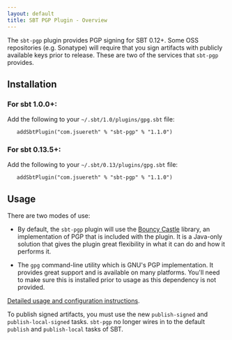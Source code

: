 ```yaml
---
layout: default
title: SBT PGP Plugin - Overview
---
```


The `sbt-pgp` plugin provides PGP signing for SBT 0.12+.  Some OSS repositories (e.g. Sonatype) will require that you sign artifacts with publicly available keys prior to release.  These are two of the services that `sbt-pgp` provides.

## Installation ##

### For sbt 1.0.0+:

Add the following to your `~/.sbt/1.0/plugins/gpg.sbt` file:
   
```
   addSbtPlugin("com.jsuereth" % "sbt-pgp" % "1.1.0")
```

### For sbt 0.13.5+:


Add the following to your `~/.sbt/0.13/plugins/gpg.sbt` file:
   
```
   addSbtPlugin("com.jsuereth" % "sbt-pgp" % "1.1.0")
```

## Usage

There are two modes of use:

* By default, the `sbt-pgp` plugin will use the [Bouncy Castle](http://www.bouncycastle.org/) library, an implementation of PGP that is included with the plugin.  It is a Java-only solution that gives the plugin great flexibility in what it can do and how it performs it.

* The `gpg` command-line utility which is GNU's PGP implementation.  It provides great support and is available on many platforms.  You'll need to make sure this is installed prior to usage as this dependency is not provided.

[Detailed usage and configuration instructions](usage.html).

To publish signed artifacts, you must use the new `publish-signed` and `publish-local-signed` tasks.  `sbt-pgp` no longer wires in to the default `publish` and `publish-local` tasks of SBT.

